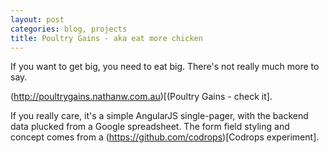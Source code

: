 ```yaml
---
layout: post
categories: blog, projects
title: Poultry Gains - aka eat more chicken
---
```


If you want to get big, you need to eat big. There's not really much more to say. 

(http://poultrygains.nathanw.com.au)[(Poultry Gains - check it].

If you really care, it's a simple AngularJS single-pager, with the backend data plucked from a Google spreadsheet. The form field styling and concept comes from a (https://github.com/codrops)[Codrops experiment].
